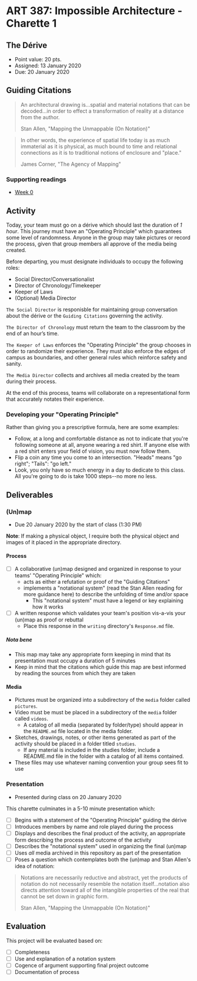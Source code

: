# ART 387: Impossible Architecture - Charette 1

## The Dérive

* Point value: 20 pts.
* Assigned: 13 January 2020
* Due: 20 January 2020

## Guiding Citations

> An architectural drawing is...spatial and material notations that can be decoded...in order to effect a transformation of reality at a distance from the author.
>
> Stan Allen, "Mapping the Unmappable (On Notation)"

> In other words, the experience of spatial life today is as much immaterial as it is physical, as much bound to time and relational connections as it is to traditional notions of enclosure and "place."
>
> James Corner, "The Agency of Mapping"

### Supporting readings

* [Week 0](https://github.com/allegheny-college-art-387-spring-2020/course-materials/tree/master/Readings/Week%200)

## Activity

Today, your team must go on a dérive which should last the duration of *1 hour*. This journey must have an "Operating Principle" which guarantees some level of randomness. Anyone in the group may take pictures or record the process, given that group members all approve of the media being created.

Before departing, you must designate individuals to occupy the following roles:

* Social Director/Conversationalist
* Director of Chronology/Timekeeper
* Keeper of Laws
* (Optional) Media Director

`The Social Director` is responisble for maintaining group conversation about the dérive or the `Guiding Citations` governing the activity.

`The Director of Chronology` must return the team to the classroom by the end of an hour’s time.

`The Keeper of Laws` enforces the "Operating Principle" the group chooses in order to randomize their experience. They must also enforce the edges of campus as boundaries, and other general rules which reinforce safety and sanity.

`The Media Director` collects and archives all media created by the team during their process.

At the end of this process, teams will collaborate on a representational form that accurately notates their experience.

### Developing your "Operating Principle"

Rather than giving you a prescriptive formula, here are some examples:

* Follow, at a long and comfortable distance as not to indicate that you're following someone at all, anyone wearing a red shirt. If anyone else with a red shirt enters your field of vision, you must now follow them.
* Flip a coin any time you come to an intersection. "Heads" means "go right"; "Tails": "go left."
* Look, you only have so much energy in a day to dedicate to this class. All you're going to do is take 1000 steps--no more no less.

## Deliverables

### (Un)map

* Due 20 January 2020 by the start of class (1:30 PM)

**Note**: If making a physical object, I require both the physical object and images of it placed in the appropriate directory.

#### Process

- [ ] A collaborative (un)map designed and organized in response to your teams' "Operating Principle" which:
    * acts as either a refutation or proof of the "Guiding Citations"
    * implements a "notational system" (read the Stan Allen reading for more guidance here) to describe the unfolding of time and/or space
        * This "notational system" must have a legend or key explaining how it works
- [ ] A written response which validates your team's position vis-a-vis your (un)map as proof or rebuttal
    * Place this response in the `writing` directory's `Response.md` file.

##### Nota bene

* This map may take any appropriate form keeping in mind that its presentation must occupy a duration of 5 minutes
* Keep in mind that the citations which guide this map are best informed by reading the sources from which they are taken

#### Media

* Pictures must be organized into a subdirectory of the `media` folder called `pictures`.
* Video must be must be placed in a subdirectory of the `media` folder called `videos`.
    * A catalog of all media (separated by folder/type) should appear in the `README.md` file located in the media folder.
* Sketches, drawings, notes, or other items generated as part of the activity should be placed in a folder titled `studies`.
    * If any material is included in the studies folder, include a README.md file in the folder with a catalog of all items contained.
* These files may use whatever naming convention your group sees fit to use

### Presentation

* Presented during class on 20 January 2020

This charette culminates in a 5-10 minute presentation which:

- [ ] Begins with a statement of the "Operating Principle" guiding the dérive
- [ ] Introduces members by name and role played during the process
- [ ] Displays and describes the final product of the activity, an appropriate form describing the process and outcome of the activity
- [ ] Describes the "notational system" used in organizing the final (un)map
- [ ] Uses _all_ media archived in this repository as part of the presentation
- [ ] Poses a question which contemplates both the (un)map and Stan Allen's idea of notation:

> Notations are necessarily reductive and abstract, yet the products of notation do not necessarily resemble the notation itself...notation also directs attention toward all of the intangible properties of the real that cannot be set down in graphic form.
>
> Stan Allen, "Mapping the Unmappable (On Notation)"

## Evaluation

This project will be evaluated based on:

- [ ] Completeness
- [ ] Use and explanation of a notation system
- [ ] Cogence of argument supporting final project outcome
- [ ] Documentation of process
